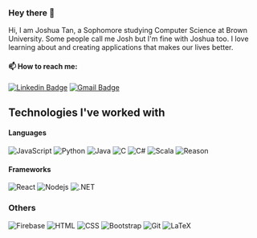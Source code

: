 ### Hey there 👋

Hi, I am Joshua Tan, a Sophomore studying Computer Science at Brown University. Some people call me Josh but I'm fine with Joshua too. I love learning about and creating applications that makes our lives better.

#### 📫 How to reach me:
[![Linkedin Badge](https://img.shields.io/badge/-Joshua-blue?style=flat-square&logo=Linkedin&logoColor=white&link=https://www.linkedin.com/in/joshuatan313/)](https://www.linkedin.com/in/joshuatan313/)
[![Gmail Badge](https://img.shields.io/badge/-joshua_tan@brown.edu-c14438?style=flat-square&logo=Gmail&logoColor=white&link=mailto:joshua_tan@brown.edu)](mailto:joshua_tan@brown.edu)

## Technologies I've worked with
#### Languages
![JavaScript](https://img.shields.io/badge/-JavaScript-black?style=flat-square&logo=javascript)
![Python](https://img.shields.io/badge/-Python-black?style=flat-square&logo=Python)
![Java](https://img.shields.io/badge/-java-black?style=flat-square&logo=java)
![C](https://img.shields.io/badge/-C-black?style=flat-square&logo=C)
![C#](https://img.shields.io/badge/-C%23-black?style=flat-square&logo=c-sharp)
![Scala](https://img.shields.io/badge/-Scala-black?style=flat-square&logo=Scala)
![Reason](https://img.shields.io/badge/-Reason-black?style=flat-square&logo=Reason)

#### Frameworks
![React](https://img.shields.io/badge/-React-black?style=flat-square&logo=react)
![Nodejs](https://img.shields.io/badge/-Nodejs-black?style=flat-square&logo=Node.js)
![.NET](https://img.shields.io/badge/-.NET-black?style=flat-square&logo=.NET)

### Others
![Firebase](https://img.shields.io/badge/-Firebase-black?style=flat-square&logo=Firebase)
![HTML](https://img.shields.io/badge/-HTML-E34F26?style=flat-square&logo=html5&logoColor=white)
![CSS](https://img.shields.io/badge/-CSS-1572B6?style=flat-square&logo=css3)
![Bootstrap](https://img.shields.io/badge/-Bootstrap-563D7C?style=flat-square&logo=bootstrap)
![Git](https://img.shields.io/badge/-Git-black?style=flat-square&logo=git)
![LaTeX](https://img.shields.io/badge/-LaTeX-black?style=flat-square&logo=LaTeX)

<!--
**tanjoshua/tanjoshua** is a ✨ _special_ ✨ repository because its `README.md` (this file) appears on your GitHub profile.

Here are some ideas to get you started:

- 🔭 I’m currently working on ...
- 🌱 I’m currently learning ...
- 👯 I’m looking to collaborate on ...
- 🤔 I’m looking for help with ...
- 💬 Ask me about ...
- 📫 How to reach me: ...
- 😄 Pronouns: ...
- ⚡ Fun fact: ...
-->
